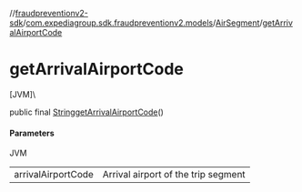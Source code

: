 //[fraudpreventionv2-sdk](../../../index.md)/[com.expediagroup.sdk.fraudpreventionv2.models](../index.md)/[AirSegment](index.md)/[getArrivalAirportCode](get-arrival-airport-code.md)

# getArrivalAirportCode

[JVM]\

public final [String](https://docs.oracle.com/javase/8/docs/api/java/lang/String.html)[getArrivalAirportCode](get-arrival-airport-code.md)()

#### Parameters

JVM

| | |
|---|---|
| arrivalAirportCode | Arrival airport of the trip segment |
